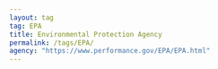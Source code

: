 ```yaml
---
layout: tag
tag: EPA
title: Environmental Protection Agency
permalink: /tags/EPA/
agency: "https://www.performance.gov/EPA/EPA.html"
---
```


